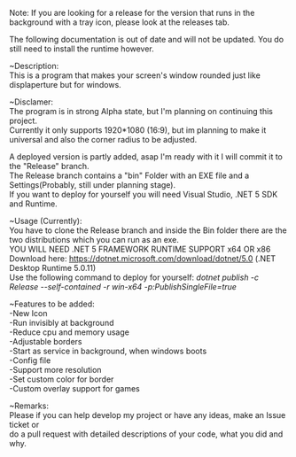 Note: If you are looking for a release for the version that runs in the background with a tray icon, please look at the releases tab. 

The following documentation is out of date and will not be updated. You do still need to install the runtime however. 


~Description:<br/>
This is a program that makes your screen's window rounded just like displaperture but for windows.

  ~Disclamer: <br/>
The program is in strong Alpha state, but I'm planning on continuing this project.<br/>
Currently it only supports 1920*1080 (16:9), but im planning to make it universal and also the corner radius to be adjusted.<br/>

A deployed version is partly added, asap I'm ready with it I will commit it to the "Release" branch.<br/>
The Release branch contains a "bin" Folder with an EXE file and a Settings(Probably, still under planning stage).<br/>
If you want to deploy for yourself you will need Visual Studio, .NET 5 SDK and Runtime.<br/>

  ~Usage (Currently):<br/>
You have to clone the Release branch and inside the Bin folder there are the two distributions which you can run as an exe.<br/>
YOU WILL NEED .NET 5 FRAMEWORK RUNTIME SUPPORT x64 OR x86<br/>
Download here: https://dotnet.microsoft.com/download/dotnet/5.0 (.NET Desktop Runtime 5.0.11)<br/>
Use the following command to deploy for yourself: *dotnet publish -c Release --self-contained -r win-x64 -p:PublishSingleFile=true*<br/>


  ~Features to be added:<br/>
-New Icon<br/>
-Run invisibly at background<br/>
-Reduce cpu and memory usage<br/>
-Adjustable borders<br/>
-Start as service in background, when windows boots<br/>
-Config file<br/>
-Support more resolution<br/>
-Set custom color for border<br/>
-Custom overlay support for games<br/>


  ~Remarks:<br/>
Please if you can help develop my project or have any ideas, make an Issue ticket or <br/>
do a pull request with detailed descriptions of your code, what you did and why.<br/>
